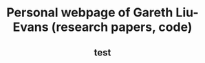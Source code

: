 <center><h1> Personal webpage of Gareth Liu-Evans (research papers, code) </h1></center>

<center><h2>test</h2><center>
